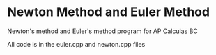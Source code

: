 # Newton Method and Euler Method

Newton's method and Euler's method program for AP Calculas BC

All code is in the euler.cpp and newton.cpp files
